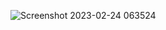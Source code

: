 ![Screenshot 2023-02-24 063524](https://user-images.githubusercontent.com/93249038/221066757-158b3857-8219-4a87-a82a-959209c1c13a.png)
